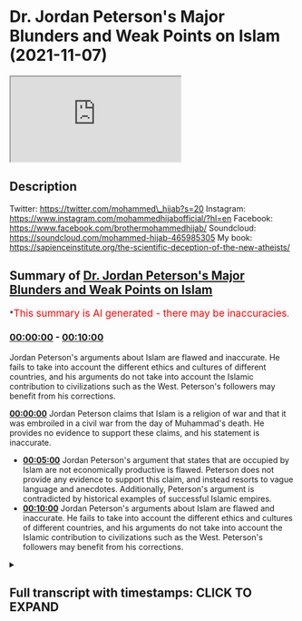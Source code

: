# Dr. Jordan Peterson's Major Blunders and Weak Points on Islam (2021-11-07)

<iframe loading='lazy' src='https://www.youtube.com/embed/dt7ruyaA0t4'></iframe>

## Description

Twitter: https://twitter.com/mohammed\_hijab?s=20
Instagram: https://www.instagram.com/mohammedhijabofficial/?hl=en
Facebook: https://www.facebook.com/brothermohammedhijab/
Soundcloud: https://soundcloud.com/mohammed-hijab-465985305
My book: https://sapienceinstitute.org/the-scientific-deception-of-the-new-atheists/

## Summary of [Dr. Jordan Peterson's Major Blunders and Weak Points on Islam](https://www.youtube.com/watch?v=dt7ruyaA0t4)

\*<span style="color:red; font-size:125%">This summary is AI generated - there may be inaccuracies</span>.

### [00:00:00](https://www.youtube.com/watch?v=dt7ruyaA0t4\&t=0) - [00:10:00](https://www.youtube.com/watch?v=dt7ruyaA0t4\&t=600)

Jordan Peterson's arguments about Islam are flawed and inaccurate. He fails to take into account the different ethics and cultures of different countries, and his arguments do not take into account the Islamic contribution to civilizations such as the West. Peterson's followers may benefit from his corrections.

**[00:00:00](https://www.youtube.com/watch?v=dt7ruyaA0t4\&t=0)** Jordan Peterson claims that Islam is a religion of war and that it was embroiled in a civil war from the day of Muhammad's death. He provides no evidence to support these claims, and his statement is inaccurate.

*   **[00:05:00](https://www.youtube.com/watch?v=dt7ruyaA0t4\&t=300)** Jordan Peterson's argument that states that are occupied by Islam are not economically productive is flawed. Peterson does not provide any evidence to support this claim, and instead resorts to vague language and anecdotes. Additionally, Peterson's argument is contradicted by historical examples of successful Islamic empires.
*   **[00:10:00](https://www.youtube.com/watch?v=dt7ruyaA0t4\&t=600)** Jordan Peterson's arguments about Islam are flawed and inaccurate. He fails to take into account the different ethics and cultures of different countries, and his arguments do not take into account the Islamic contribution to civilizations such as the West. Peterson's followers may benefit from his corrections.

<details><summary><h2>Full transcript with timestamps: CLICK TO EXPAND</h2></summary>

[0:00:00](https://youtu.be/dt7ruyaA0t4?t=0) \[Music]\
[0:00:05](https://youtu.be/dt7ruyaA0t4?t=5) go to kuala lude app inshallah the app\
[0:00:07](https://youtu.be/dt7ruyaA0t4?t=7) tracks versus pages and time spent\
[0:00:10](https://youtu.be/dt7ruyaA0t4?t=10) reading and the verses to pages function\
[0:00:12](https://youtu.be/dt7ruyaA0t4?t=12) takes you from reading a few verses a\
[0:00:14](https://youtu.be/dt7ruyaA0t4?t=14) day to a few pages a day this project is\
[0:00:17](https://youtu.be/dt7ruyaA0t4?t=17) for the real enthusiasts if there's\
[0:00:19](https://youtu.be/dt7ruyaA0t4?t=19) enough of us out there this will become\
[0:00:21](https://youtu.be/dt7ruyaA0t4?t=21) the future of quran\
[0:00:23](https://youtu.be/dt7ruyaA0t4?t=23) and support the project if you can insha\
[0:00:25](https://youtu.be/dt7ruyaA0t4?t=25) allah may allah bless all of you\
[0:00:28](https://youtu.be/dt7ruyaA0t4?t=28) assalamu\
[0:00:30](https://youtu.be/dt7ruyaA0t4?t=30) how are you guys doing and welcome to\
[0:00:32](https://youtu.be/dt7ruyaA0t4?t=32) the third\
[0:00:33](https://youtu.be/dt7ruyaA0t4?t=33) of a series of videos we're doing\
[0:00:35](https://youtu.be/dt7ruyaA0t4?t=35) correcting some of the mistakes of dr\
[0:00:36](https://youtu.be/dt7ruyaA0t4?t=36) jordan peterson about islam and muslims\
[0:00:39](https://youtu.be/dt7ruyaA0t4?t=39) and really this series is uh intended to\
[0:00:41](https://youtu.be/dt7ruyaA0t4?t=41) edify and to educate not just jordan\
[0:00:44](https://youtu.be/dt7ruyaA0t4?t=44) peterson himself but some of his\
[0:00:45](https://youtu.be/dt7ruyaA0t4?t=45) followers who maybe may have\
[0:00:48](https://youtu.be/dt7ruyaA0t4?t=48) been misled with all due respect on\
[0:00:50](https://youtu.be/dt7ruyaA0t4?t=50) certain points of information that dr\
[0:00:52](https://youtu.be/dt7ruyaA0t4?t=52) jordan peterson an influential figure as\
[0:00:54](https://youtu.be/dt7ruyaA0t4?t=54) he is\
[0:00:55](https://youtu.be/dt7ruyaA0t4?t=55) has made about islam and muslims today\
[0:00:57](https://youtu.be/dt7ruyaA0t4?t=57) in sha allah we're going to be covering\
[0:00:59](https://youtu.be/dt7ruyaA0t4?t=59) two or three different statements that\
[0:01:00](https://youtu.be/dt7ruyaA0t4?t=60) he has made let's start with the first\
[0:01:02](https://youtu.be/dt7ruyaA0t4?t=62) one because it's um a historical and\
[0:01:05](https://youtu.be/dt7ruyaA0t4?t=65) it's easy to refute let's take a look at\
[0:01:07](https://youtu.be/dt7ruyaA0t4?t=67) it when the founder of your religion\
[0:01:09](https://youtu.be/dt7ruyaA0t4?t=69) spread that religion by the sword\
[0:01:12](https://youtu.be/dt7ruyaA0t4?t=72) it makes it rather difficult and when\
[0:01:14](https://youtu.be/dt7ruyaA0t4?t=74) your religion has been embroiled in a\
[0:01:16](https://youtu.be/dt7ruyaA0t4?t=76) vicious civil war from the day of\
[0:01:19](https://youtu.be/dt7ruyaA0t4?t=79) muhammad's death which is exactly the\
[0:01:21](https://youtu.be/dt7ruyaA0t4?t=81) case in islam between the sunnis and the\
[0:01:23](https://youtu.be/dt7ruyaA0t4?t=83) shiites that war started literally the\
[0:01:25](https://youtu.be/dt7ruyaA0t4?t=85) day that muhammad died it's very\
[0:01:28](https://youtu.be/dt7ruyaA0t4?t=88) difficult for me to see how that can be\
[0:01:30](https://youtu.be/dt7ruyaA0t4?t=90) reconciled with the claims that islam is\
[0:01:32](https://youtu.be/dt7ruyaA0t4?t=92) a religion of peace right so he states\
[0:01:35](https://youtu.be/dt7ruyaA0t4?t=95) that\
[0:01:36](https://youtu.be/dt7ruyaA0t4?t=96) islam was embroiled in a vicious civil\
[0:01:38](https://youtu.be/dt7ruyaA0t4?t=98) war\
[0:01:39](https://youtu.be/dt7ruyaA0t4?t=99) our question is can you name me with i\
[0:01:41](https://youtu.be/dt7ruyaA0t4?t=101) know you're watching this dr jordan\
[0:01:43](https://youtu.be/dt7ruyaA0t4?t=103) peterson because\
[0:01:44](https://youtu.be/dt7ruyaA0t4?t=104) uh clearly it would make sense for you\
[0:01:46](https://youtu.be/dt7ruyaA0t4?t=106) to do so\
[0:01:47](https://youtu.be/dt7ruyaA0t4?t=107) what is the name of that civil war\
[0:01:48](https://youtu.be/dt7ruyaA0t4?t=108) you're talking about that commenced the\
[0:01:50](https://youtu.be/dt7ruyaA0t4?t=110) day the prophet salallahu\
[0:01:54](https://youtu.be/dt7ruyaA0t4?t=114) and please give me a source for that\
[0:01:56](https://youtu.be/dt7ruyaA0t4?t=116) because\
[0:01:57](https://youtu.be/dt7ruyaA0t4?t=117) let me tell you something dr jordan\
[0:01:58](https://youtu.be/dt7ruyaA0t4?t=118) pearson no such war took place\
[0:02:02](https://youtu.be/dt7ruyaA0t4?t=122) now you may say well the war took place\
[0:02:03](https://youtu.be/dt7ruyaA0t4?t=123) 30 years after safiy and jamal these\
[0:02:05](https://youtu.be/dt7ruyaA0t4?t=125) wars took place 30 to 40 years after but\
[0:02:07](https://youtu.be/dt7ruyaA0t4?t=127) that's not\
[0:02:08](https://youtu.be/dt7ruyaA0t4?t=128) what you said\
[0:02:10](https://youtu.be/dt7ruyaA0t4?t=130) you stated that it happened the day\
[0:02:12](https://youtu.be/dt7ruyaA0t4?t=132) the prophet died and then you use that\
[0:02:14](https://youtu.be/dt7ruyaA0t4?t=134) as a point\
[0:02:16](https://youtu.be/dt7ruyaA0t4?t=136) um just to to conclude\
[0:02:18](https://youtu.be/dt7ruyaA0t4?t=138) that you can't\
[0:02:20](https://youtu.be/dt7ruyaA0t4?t=140) reconcile this fact with the fact that\
[0:02:21](https://youtu.be/dt7ruyaA0t4?t=141) islam is a religion of peace\
[0:02:23](https://youtu.be/dt7ruyaA0t4?t=143) so already you've got a point that you\
[0:02:24](https://youtu.be/dt7ruyaA0t4?t=144) want to make and the evidence that\
[0:02:26](https://youtu.be/dt7ruyaA0t4?t=146) you're using doesn't match this point\
[0:02:29](https://youtu.be/dt7ruyaA0t4?t=149) and in fact it's a false piece of\
[0:02:30](https://youtu.be/dt7ruyaA0t4?t=150) evidence and it's another example where\
[0:02:32](https://youtu.be/dt7ruyaA0t4?t=152) you violate your own rules\
[0:02:34](https://youtu.be/dt7ruyaA0t4?t=154) the rules um namely the rules to speak\
[0:02:37](https://youtu.be/dt7ruyaA0t4?t=157) the truth or at least don't lie\
[0:02:39](https://youtu.be/dt7ruyaA0t4?t=159) and be precise in speech you violate\
[0:02:41](https://youtu.be/dt7ruyaA0t4?t=161) your own rules you're not precise here\
[0:02:43](https://youtu.be/dt7ruyaA0t4?t=163) this is inaccurate for an intellectual\
[0:02:45](https://youtu.be/dt7ruyaA0t4?t=165) you need to be more careful with all due\
[0:02:46](https://youtu.be/dt7ruyaA0t4?t=166) respect because if you don't know\
[0:02:48](https://youtu.be/dt7ruyaA0t4?t=168) something and this is false according to\
[0:02:50](https://youtu.be/dt7ruyaA0t4?t=170) all accounts there was no war sorry\
[0:02:53](https://youtu.be/dt7ruyaA0t4?t=173) dr peterson there was no war that\
[0:02:55](https://youtu.be/dt7ruyaA0t4?t=175) commenced the day the prophet died this\
[0:02:57](https://youtu.be/dt7ruyaA0t4?t=177) is false\
[0:02:59](https://youtu.be/dt7ruyaA0t4?t=179) but as an intellectual or as an academic\
[0:03:01](https://youtu.be/dt7ruyaA0t4?t=181) you should check before you speak with\
[0:03:04](https://youtu.be/dt7ruyaA0t4?t=184) all due respect\
[0:03:05](https://youtu.be/dt7ruyaA0t4?t=185) and already this you could say i mean\
[0:03:07](https://youtu.be/dt7ruyaA0t4?t=187) you have to ask yourself dr jordan\
[0:03:09](https://youtu.be/dt7ruyaA0t4?t=189) peterson are you making this point to\
[0:03:11](https://youtu.be/dt7ruyaA0t4?t=191) try and score points against islam\
[0:03:13](https://youtu.be/dt7ruyaA0t4?t=193) because you already have a cognitive\
[0:03:14](https://youtu.be/dt7ruyaA0t4?t=194) bias\
[0:03:15](https://youtu.be/dt7ruyaA0t4?t=195) because the pulse\
[0:03:17](https://youtu.be/dt7ruyaA0t4?t=197) the evidence you used was a false piece\
[0:03:18](https://youtu.be/dt7ruyaA0t4?t=198) of evidence so what is the motivating\
[0:03:21](https://youtu.be/dt7ruyaA0t4?t=201) factor here\
[0:03:23](https://youtu.be/dt7ruyaA0t4?t=203) now the point that you were making about\
[0:03:24](https://youtu.be/dt7ruyaA0t4?t=204) islam being a religion of peace\
[0:03:27](https://youtu.be/dt7ruyaA0t4?t=207) look i'm not in favor of calling islam a\
[0:03:29](https://youtu.be/dt7ruyaA0t4?t=209) religion of peace\
[0:03:30](https://youtu.be/dt7ruyaA0t4?t=210) but i'm not in favor of calling islam a\
[0:03:32](https://youtu.be/dt7ruyaA0t4?t=212) religion of war either because islam\
[0:03:34](https://youtu.be/dt7ruyaA0t4?t=214) really means it's islam which means\
[0:03:36](https://youtu.be/dt7ruyaA0t4?t=216) submission\
[0:03:37](https://youtu.be/dt7ruyaA0t4?t=217) and islam\
[0:03:38](https://youtu.be/dt7ruyaA0t4?t=218) is submission to one god\
[0:03:40](https://youtu.be/dt7ruyaA0t4?t=220) submission and worship of the god of\
[0:03:42](https://youtu.be/dt7ruyaA0t4?t=222) abraham the god of moses and the god of\
[0:03:44](https://youtu.be/dt7ruyaA0t4?t=224) jesus the god of muhammad\
[0:03:47](https://youtu.be/dt7ruyaA0t4?t=227) this is what primarily islam is\
[0:03:49](https://youtu.be/dt7ruyaA0t4?t=229) which leads me on to your second point\
[0:03:50](https://youtu.be/dt7ruyaA0t4?t=230) because you state islam is primarily a\
[0:03:54](https://youtu.be/dt7ruyaA0t4?t=234) political system let's take a look at\
[0:03:56](https://youtu.be/dt7ruyaA0t4?t=236) what you have to say but i'm really\
[0:03:58](https://youtu.be/dt7ruyaA0t4?t=238) stumbling with islam it's really hard\
[0:04:01](https://youtu.be/dt7ruyaA0t4?t=241) for me to\
[0:04:03](https://youtu.be/dt7ruyaA0t4?t=243) to see it as\
[0:04:05](https://youtu.be/dt7ruyaA0t4?t=245) other than a primarily political system\
[0:04:08](https://youtu.be/dt7ruyaA0t4?t=248) this is false dr peterson with all due\
[0:04:10](https://youtu.be/dt7ruyaA0t4?t=250) respect\
[0:04:11](https://youtu.be/dt7ruyaA0t4?t=251) i don't know of any scholar of islam\
[0:04:15](https://youtu.be/dt7ruyaA0t4?t=255) in the classical period who defined\
[0:04:17](https://youtu.be/dt7ruyaA0t4?t=257) islam vastly that islam is a political\
[0:04:20](https://youtu.be/dt7ruyaA0t4?t=260) system primarily a political system how\
[0:04:22](https://youtu.be/dt7ruyaA0t4?t=262) could it be\
[0:04:24](https://youtu.be/dt7ruyaA0t4?t=264) it's a very there's a very clear\
[0:04:26](https://youtu.be/dt7ruyaA0t4?t=266) theocentric motif in the quran\
[0:04:30](https://youtu.be/dt7ruyaA0t4?t=270) a book of\
[0:04:31](https://youtu.be/dt7ruyaA0t4?t=271) 6236 verses which has been translated\
[0:04:34](https://youtu.be/dt7ruyaA0t4?t=274) the meanings of have been translated\
[0:04:35](https://youtu.be/dt7ruyaA0t4?t=275) into english\
[0:04:37](https://youtu.be/dt7ruyaA0t4?t=277) and i don't think that statement that\
[0:04:38](https://youtu.be/dt7ruyaA0t4?t=278) you've mentioned about islam is anywhere\
[0:04:41](https://youtu.be/dt7ruyaA0t4?t=281) to be found in the quran\
[0:04:43](https://youtu.be/dt7ruyaA0t4?t=283) and it's nowhere to be found in the\
[0:04:44](https://youtu.be/dt7ruyaA0t4?t=284) statements of the prophet\
[0:04:46](https://youtu.be/dt7ruyaA0t4?t=286) so where do you get this idea that islam\
[0:04:48](https://youtu.be/dt7ruyaA0t4?t=288) is primarily a political system\
[0:04:51](https://youtu.be/dt7ruyaA0t4?t=291) why is this the narrative that you want\
[0:04:52](https://youtu.be/dt7ruyaA0t4?t=292) to portray\
[0:04:54](https://youtu.be/dt7ruyaA0t4?t=294) what is the motivating factor here this\
[0:04:56](https://youtu.be/dt7ruyaA0t4?t=296) is false as i've mentioned islam quite\
[0:04:59](https://youtu.be/dt7ruyaA0t4?t=299) clearly\
[0:05:00](https://youtu.be/dt7ruyaA0t4?t=300) at the center center of islam or central\
[0:05:03](https://youtu.be/dt7ruyaA0t4?t=303) to it is the idea of monotheism\
[0:05:06](https://youtu.be/dt7ruyaA0t4?t=306) monotheism to worship one god that's\
[0:05:10](https://youtu.be/dt7ruyaA0t4?t=310) really the the main message of islam the\
[0:05:12](https://youtu.be/dt7ruyaA0t4?t=312) shahada is\
[0:05:15](https://youtu.be/dt7ruyaA0t4?t=315) there is no god worthy of worship\
[0:05:18](https://youtu.be/dt7ruyaA0t4?t=318) except for allah the creator of the\
[0:05:21](https://youtu.be/dt7ruyaA0t4?t=321) heavens and the earth the higher power\
[0:05:23](https://youtu.be/dt7ruyaA0t4?t=323) the higher power which jesus himself\
[0:05:26](https://youtu.be/dt7ruyaA0t4?t=326) beseeched and prayed to that moses\
[0:05:28](https://youtu.be/dt7ruyaA0t4?t=328) prayed to that abraham prayed to\
[0:05:31](https://youtu.be/dt7ruyaA0t4?t=331) we don't believe that jesus was god or\
[0:05:33](https://youtu.be/dt7ruyaA0t4?t=333) the son of god we don't believe that a\
[0:05:35](https://youtu.be/dt7ruyaA0t4?t=335) man can be god we don't believe in any\
[0:05:37](https://youtu.be/dt7ruyaA0t4?t=337) of those things the center of our faith\
[0:05:40](https://youtu.be/dt7ruyaA0t4?t=340) is very simply to worship one god that\
[0:05:42](https://youtu.be/dt7ruyaA0t4?t=342) is islam\
[0:05:44](https://youtu.be/dt7ruyaA0t4?t=344) so to to call it primarily a political\
[0:05:47](https://youtu.be/dt7ruyaA0t4?t=347) system\
[0:05:48](https://youtu.be/dt7ruyaA0t4?t=348) is\
[0:05:48](https://youtu.be/dt7ruyaA0t4?t=348) false it's imprecise speech\
[0:05:51](https://youtu.be/dt7ruyaA0t4?t=351) or it's not speaking the truth of islam\
[0:05:53](https://youtu.be/dt7ruyaA0t4?t=353) what islam is\
[0:05:55](https://youtu.be/dt7ruyaA0t4?t=355) then you go on to say something which is\
[0:05:57](https://youtu.be/dt7ruyaA0t4?t=357) i believe is a slight and i believe it's\
[0:06:00](https://youtu.be/dt7ruyaA0t4?t=360) an attempt to try and score points\
[0:06:01](https://youtu.be/dt7ruyaA0t4?t=361) against islam it's very clear that it is\
[0:06:04](https://youtu.be/dt7ruyaA0t4?t=364) but it's also\
[0:06:06](https://youtu.be/dt7ruyaA0t4?t=366) weak as an argument let's see what you\
[0:06:08](https://youtu.be/dt7ruyaA0t4?t=368) have to say about islam\
[0:06:09](https://youtu.be/dt7ruyaA0t4?t=369) or muslim countries and\
[0:06:12](https://youtu.be/dt7ruyaA0t4?t=372) the state of economic affairs in muslim\
[0:06:14](https://youtu.be/dt7ruyaA0t4?t=374) countries you know the\
[0:06:16](https://youtu.be/dt7ruyaA0t4?t=376) the\
[0:06:17](https://youtu.be/dt7ruyaA0t4?t=377) states dominated by islam are not\
[0:06:19](https://youtu.be/dt7ruyaA0t4?t=379) economically productive\
[0:06:22](https://youtu.be/dt7ruyaA0t4?t=382) and that's quite an interesting mystery\
[0:06:24](https://youtu.be/dt7ruyaA0t4?t=384) so this point that jordan peterson makes\
[0:06:26](https://youtu.be/dt7ruyaA0t4?t=386) here he says states that are occupied by\
[0:06:28](https://youtu.be/dt7ruyaA0t4?t=388) islam are not economically productive\
[0:06:32](https://youtu.be/dt7ruyaA0t4?t=392) first of all how do you define occupied\
[0:06:33](https://youtu.be/dt7ruyaA0t4?t=393) by islam and secondly how do you define\
[0:06:36](https://youtu.be/dt7ruyaA0t4?t=396) economically productive\
[0:06:37](https://youtu.be/dt7ruyaA0t4?t=397) what are the\
[0:06:39](https://youtu.be/dt7ruyaA0t4?t=399) measures that you're using gdp per\
[0:06:40](https://youtu.be/dt7ruyaA0t4?t=400) capita for example where four muslim\
[0:06:43](https://youtu.be/dt7ruyaA0t4?t=403) majority countries are in the top ten\
[0:06:45](https://youtu.be/dt7ruyaA0t4?t=405) which ones are you talking about are you\
[0:06:46](https://youtu.be/dt7ruyaA0t4?t=406) talking about gdp\
[0:06:48](https://youtu.be/dt7ruyaA0t4?t=408) or what exactly and i must say this is a\
[0:06:51](https://youtu.be/dt7ruyaA0t4?t=411) methodologically flawed approach in the\
[0:06:53](https://youtu.be/dt7ruyaA0t4?t=413) first instance\
[0:06:55](https://youtu.be/dt7ruyaA0t4?t=415) analyzing an ideology\
[0:06:57](https://youtu.be/dt7ruyaA0t4?t=417) and\
[0:06:59](https://youtu.be/dt7ruyaA0t4?t=419) economic productivity of a country why\
[0:07:02](https://youtu.be/dt7ruyaA0t4?t=422) because why today first of all first of\
[0:07:03](https://youtu.be/dt7ruyaA0t4?t=423) all why today why not look 400 years ago\
[0:07:06](https://youtu.be/dt7ruyaA0t4?t=426) in the ottoman empire or islamic spain\
[0:07:08](https://youtu.be/dt7ruyaA0t4?t=428) or the abbasids or the omo yon or the\
[0:07:11](https://youtu.be/dt7ruyaA0t4?t=431) khilaf rashidah when economic\
[0:07:12](https://youtu.be/dt7ruyaA0t4?t=432) productivity was very high and islam was\
[0:07:15](https://youtu.be/dt7ruyaA0t4?t=435) being implemented at a much more strict\
[0:07:18](https://youtu.be/dt7ruyaA0t4?t=438) level if you like\
[0:07:19](https://youtu.be/dt7ruyaA0t4?t=439) is it because it fits a particular\
[0:07:21](https://youtu.be/dt7ruyaA0t4?t=441) narrative which may indicate that\
[0:07:25](https://youtu.be/dt7ruyaA0t4?t=445) islam as a religion inhibits economic\
[0:07:27](https://youtu.be/dt7ruyaA0t4?t=447) productivity\
[0:07:29](https://youtu.be/dt7ruyaA0t4?t=449) similar to the kind of narrative we\
[0:07:31](https://youtu.be/dt7ruyaA0t4?t=451) dealt with in the previous episode\
[0:07:34](https://youtu.be/dt7ruyaA0t4?t=454) this is a weak argument i'm really sorry\
[0:07:36](https://youtu.be/dt7ruyaA0t4?t=456) it's a weak argument and with all due\
[0:07:38](https://youtu.be/dt7ruyaA0t4?t=458) respect you weren't even brave enough to\
[0:07:40](https://youtu.be/dt7ruyaA0t4?t=460) make the argument properly because you\
[0:07:42](https://youtu.be/dt7ruyaA0t4?t=462) said it's an interesting mystery and you\
[0:07:44](https://youtu.be/dt7ruyaA0t4?t=464) shroud\
[0:07:46](https://youtu.be/dt7ruyaA0t4?t=466) your sentences\
[0:07:48](https://youtu.be/dt7ruyaA0t4?t=468) with words of ambiguity and uncertainty\
[0:07:52](https://youtu.be/dt7ruyaA0t4?t=472) when\
[0:07:53](https://youtu.be/dt7ruyaA0t4?t=473) with all due respect sometimes you don't\
[0:07:55](https://youtu.be/dt7ruyaA0t4?t=475) want to make the argument directly\
[0:07:57](https://youtu.be/dt7ruyaA0t4?t=477) because you know it's susceptible to a\
[0:07:59](https://youtu.be/dt7ruyaA0t4?t=479) high level refutation like the one\
[0:08:01](https://youtu.be/dt7ruyaA0t4?t=481) you're seeing right now\
[0:08:03](https://youtu.be/dt7ruyaA0t4?t=483) because the question is if it's to do\
[0:08:05](https://youtu.be/dt7ruyaA0t4?t=485) with ideology\
[0:08:07](https://youtu.be/dt7ruyaA0t4?t=487) my question to you is in the mid 18th\
[0:08:09](https://youtu.be/dt7ruyaA0t4?t=489) century 1760 when the industrial\
[0:08:12](https://youtu.be/dt7ruyaA0t4?t=492) revolution started in britain for\
[0:08:14](https://youtu.be/dt7ruyaA0t4?t=494) example\
[0:08:16](https://youtu.be/dt7ruyaA0t4?t=496) what were what was the state of affairs\
[0:08:19](https://youtu.be/dt7ruyaA0t4?t=499) relating to ideologies the same are the\
[0:08:20](https://youtu.be/dt7ruyaA0t4?t=500) morals and ethics\
[0:08:22](https://youtu.be/dt7ruyaA0t4?t=502) of britain in the 18th century\
[0:08:25](https://youtu.be/dt7ruyaA0t4?t=505) similar or distinctly different from the\
[0:08:27](https://youtu.be/dt7ruyaA0t4?t=507) moles and ethics that we're seeing today\
[0:08:28](https://youtu.be/dt7ruyaA0t4?t=508) in the 21st century i would wager\
[0:08:30](https://youtu.be/dt7ruyaA0t4?t=510) especially on women's rights that's\
[0:08:32](https://youtu.be/dt7ruyaA0t4?t=512) completely different\
[0:08:33](https://youtu.be/dt7ruyaA0t4?t=513) and in fact that was a time\
[0:08:36](https://youtu.be/dt7ruyaA0t4?t=516) where economic productivity in britain\
[0:08:38](https://youtu.be/dt7ruyaA0t4?t=518) was very very high comparative to the\
[0:08:39](https://youtu.be/dt7ruyaA0t4?t=519) other states in fact you could say the\
[0:08:40](https://youtu.be/dt7ruyaA0t4?t=520) highest\
[0:08:42](https://youtu.be/dt7ruyaA0t4?t=522) you can make this argument\
[0:08:43](https://youtu.be/dt7ruyaA0t4?t=523) and so if it was to do with ideology\
[0:08:46](https://youtu.be/dt7ruyaA0t4?t=526) then once again you'd expect\
[0:08:48](https://youtu.be/dt7ruyaA0t4?t=528) the morals and the ethics\
[0:08:50](https://youtu.be/dt7ruyaA0t4?t=530) and the ideological standpoints to have\
[0:08:52](https://youtu.be/dt7ruyaA0t4?t=532) an impact in the inhibitive or negative\
[0:08:56](https://youtu.be/dt7ruyaA0t4?t=536) effect of that economy\
[0:08:59](https://youtu.be/dt7ruyaA0t4?t=539) likewise you can say the same thing\
[0:09:00](https://youtu.be/dt7ruyaA0t4?t=540) about the slave trade\
[0:09:02](https://youtu.be/dt7ruyaA0t4?t=542) well\
[0:09:02](https://youtu.be/dt7ruyaA0t4?t=542) america was doing very well when it had\
[0:09:04](https://youtu.be/dt7ruyaA0t4?t=544) black slaves\
[0:09:06](https://youtu.be/dt7ruyaA0t4?t=546) it was doing very well when it was\
[0:09:07](https://youtu.be/dt7ruyaA0t4?t=547) trading them and when it was forcing\
[0:09:09](https://youtu.be/dt7ruyaA0t4?t=549) them to pick cotton and so on\
[0:09:12](https://youtu.be/dt7ruyaA0t4?t=552) before the um american civil war\
[0:09:15](https://youtu.be/dt7ruyaA0t4?t=555) in the mid 19th century\
[0:09:17](https://youtu.be/dt7ruyaA0t4?t=557) were the morals and the ethics and the\
[0:09:19](https://youtu.be/dt7ruyaA0t4?t=559) ideological standpoints especially of\
[0:09:21](https://youtu.be/dt7ruyaA0t4?t=561) let's say southern states in america\
[0:09:23](https://youtu.be/dt7ruyaA0t4?t=563) were they the same or distinctly\
[0:09:25](https://youtu.be/dt7ruyaA0t4?t=565) different from the way they are now\
[0:09:27](https://youtu.be/dt7ruyaA0t4?t=567) i think you would say the latter\
[0:09:29](https://youtu.be/dt7ruyaA0t4?t=569) so much so that i had a constitutional\
[0:09:32](https://youtu.be/dt7ruyaA0t4?t=572) effect with the third the 13th amendment\
[0:09:35](https://youtu.be/dt7ruyaA0t4?t=575) and other such things that happened in\
[0:09:37](https://youtu.be/dt7ruyaA0t4?t=577) the cultural atmosphere in america\
[0:09:39](https://youtu.be/dt7ruyaA0t4?t=579) ideological differences\
[0:09:40](https://youtu.be/dt7ruyaA0t4?t=580) yet despite the ideological differences\
[0:09:44](https://youtu.be/dt7ruyaA0t4?t=584) which\
[0:09:46](https://youtu.be/dt7ruyaA0t4?t=586) one can notice\
[0:09:47](https://youtu.be/dt7ruyaA0t4?t=587) in the mid-19th century say and now say\
[0:09:51](https://youtu.be/dt7ruyaA0t4?t=591) in american culture\
[0:09:53](https://youtu.be/dt7ruyaA0t4?t=593) we still see that america was doing very\
[0:09:56](https://youtu.be/dt7ruyaA0t4?t=596) well economically at a time where its\
[0:09:58](https://youtu.be/dt7ruyaA0t4?t=598) ideology was different to the way it is\
[0:09:59](https://youtu.be/dt7ruyaA0t4?t=599) now\
[0:10:00](https://youtu.be/dt7ruyaA0t4?t=600) so if ideology\
[0:10:02](https://youtu.be/dt7ruyaA0t4?t=602) or liberal or the liberal ideology of\
[0:10:04](https://youtu.be/dt7ruyaA0t4?t=604) today let's say western ideology of\
[0:10:06](https://youtu.be/dt7ruyaA0t4?t=606) today\
[0:10:07](https://youtu.be/dt7ruyaA0t4?t=607) the cultural and\
[0:10:09](https://youtu.be/dt7ruyaA0t4?t=609) uh\
[0:10:09](https://youtu.be/dt7ruyaA0t4?t=609) moral and ethical standpoints of the\
[0:10:11](https://youtu.be/dt7ruyaA0t4?t=611) west today\
[0:10:12](https://youtu.be/dt7ruyaA0t4?t=612) were\
[0:10:14](https://youtu.be/dt7ruyaA0t4?t=614) shaping forces for how the economy\
[0:10:16](https://youtu.be/dt7ruyaA0t4?t=616) behaves\
[0:10:18](https://youtu.be/dt7ruyaA0t4?t=618) then why do we see that it behaves\
[0:10:21](https://youtu.be/dt7ruyaA0t4?t=621) in sometimes even a comparatively\
[0:10:23](https://youtu.be/dt7ruyaA0t4?t=623) stronger way\
[0:10:25](https://youtu.be/dt7ruyaA0t4?t=625) in the past where ethics were different\
[0:10:27](https://youtu.be/dt7ruyaA0t4?t=627) in america and in the west generally\
[0:10:30](https://youtu.be/dt7ruyaA0t4?t=630) to the way it is now so you see this is\
[0:10:32](https://youtu.be/dt7ruyaA0t4?t=632) a methodologically flawed thing because\
[0:10:35](https://youtu.be/dt7ruyaA0t4?t=635) we're seeing transient ethics here and\
[0:10:38](https://youtu.be/dt7ruyaA0t4?t=638) this is really\
[0:10:39](https://youtu.be/dt7ruyaA0t4?t=639) basic for a social scientist that\
[0:10:42](https://youtu.be/dt7ruyaA0t4?t=642) correlation does not always mean\
[0:10:43](https://youtu.be/dt7ruyaA0t4?t=643) causation\
[0:10:44](https://youtu.be/dt7ruyaA0t4?t=644) and if it was to do with ethics and\
[0:10:46](https://youtu.be/dt7ruyaA0t4?t=646) morals and ideology then why do we\
[0:10:49](https://youtu.be/dt7ruyaA0t4?t=649) seeing the rise of japan\
[0:10:51](https://youtu.be/dt7ruyaA0t4?t=651) japan is not a western country and it\
[0:10:54](https://youtu.be/dt7ruyaA0t4?t=654) has ethics and cultures distinct from\
[0:10:56](https://youtu.be/dt7ruyaA0t4?t=656) the west and yet we're seeing its\
[0:10:57](https://youtu.be/dt7ruyaA0t4?t=657) economy rise as staggering rate\
[0:11:00](https://youtu.be/dt7ruyaA0t4?t=660) technological and scientific and\
[0:11:03](https://youtu.be/dt7ruyaA0t4?t=663) economic developments there\
[0:11:05](https://youtu.be/dt7ruyaA0t4?t=665) moreover if you wanted to play this game\
[0:11:07](https://youtu.be/dt7ruyaA0t4?t=667) we can go further\
[0:11:09](https://youtu.be/dt7ruyaA0t4?t=669) and we can say to you\
[0:11:10](https://youtu.be/dt7ruyaA0t4?t=670) that in fact\
[0:11:13](https://youtu.be/dt7ruyaA0t4?t=673) most i'm not going to say most but many\
[0:11:15](https://youtu.be/dt7ruyaA0t4?t=675) of the countries which are\
[0:11:18](https://youtu.be/dt7ruyaA0t4?t=678) which have let's say western enlightened\
[0:11:20](https://youtu.be/dt7ruyaA0t4?t=680) enlightenment ideas in sub-saharan\
[0:11:23](https://youtu.be/dt7ruyaA0t4?t=683) africa\
[0:11:24](https://youtu.be/dt7ruyaA0t4?t=684) and in southern\
[0:11:26](https://youtu.be/dt7ruyaA0t4?t=686) uh in in southern america\
[0:11:29](https://youtu.be/dt7ruyaA0t4?t=689) are below the poverty line and in fact\
[0:11:31](https://youtu.be/dt7ruyaA0t4?t=691) do worse than even on a gdp level okay\
[0:11:36](https://youtu.be/dt7ruyaA0t4?t=696) muslim majority countries so if what we\
[0:11:39](https://youtu.be/dt7ruyaA0t4?t=699) are saying is if we put western\
[0:11:40](https://youtu.be/dt7ruyaA0t4?t=700) enlightenment ideas\
[0:11:42](https://youtu.be/dt7ruyaA0t4?t=702) into countries we expect the economic\
[0:11:44](https://youtu.be/dt7ruyaA0t4?t=704) development to be\
[0:11:47](https://youtu.be/dt7ruyaA0t4?t=707) better then why are we not seeing that\
[0:11:49](https://youtu.be/dt7ruyaA0t4?t=709) in countries\
[0:11:50](https://youtu.be/dt7ruyaA0t4?t=710) in south america and sub-saharan africa\
[0:11:54](https://youtu.be/dt7ruyaA0t4?t=714) where they're\
[0:11:54](https://youtu.be/dt7ruyaA0t4?t=714) indebted where they're impoverished\
[0:11:57](https://youtu.be/dt7ruyaA0t4?t=717) and so on\
[0:11:59](https://youtu.be/dt7ruyaA0t4?t=719) so you see it's a failed attempt a\
[0:12:02](https://youtu.be/dt7ruyaA0t4?t=722) slight at the islamic civilization and a\
[0:12:04](https://youtu.be/dt7ruyaA0t4?t=724) weak argument that we expected better\
[0:12:07](https://youtu.be/dt7ruyaA0t4?t=727) from dr jordan peterson and it's these\
[0:12:09](https://youtu.be/dt7ruyaA0t4?t=729) kinds of arguments with all due respect\
[0:12:11](https://youtu.be/dt7ruyaA0t4?t=731) which go back to our theme\
[0:12:13](https://youtu.be/dt7ruyaA0t4?t=733) the theme is you're trying to whitewash\
[0:12:16](https://youtu.be/dt7ruyaA0t4?t=736) the muslim contribution you're trying to\
[0:12:19](https://youtu.be/dt7ruyaA0t4?t=739) minimize the islamic contribution and\
[0:12:22](https://youtu.be/dt7ruyaA0t4?t=742) somehow and you could say with this with\
[0:12:23](https://youtu.be/dt7ruyaA0t4?t=743) this kind of lexus here it's clear that\
[0:12:26](https://youtu.be/dt7ruyaA0t4?t=746) you're trying to connect\
[0:12:28](https://youtu.be/dt7ruyaA0t4?t=748) failure\
[0:12:29](https://youtu.be/dt7ruyaA0t4?t=749) with islam somehow whether it's economic\
[0:12:31](https://youtu.be/dt7ruyaA0t4?t=751) failure scientific failure or\
[0:12:34](https://youtu.be/dt7ruyaA0t4?t=754) lack of productivity or whatever it may\
[0:12:36](https://youtu.be/dt7ruyaA0t4?t=756) be with islam\
[0:12:38](https://youtu.be/dt7ruyaA0t4?t=758) and it's failed the arguments have\
[0:12:40](https://youtu.be/dt7ruyaA0t4?t=760) failed and maybe this is the reason why\
[0:12:43](https://youtu.be/dt7ruyaA0t4?t=763) you didn't want to have a discussion\
[0:12:44](https://youtu.be/dt7ruyaA0t4?t=764) with me because you knew these things\
[0:12:46](https://youtu.be/dt7ruyaA0t4?t=766) are on the record and you knew you'd be\
[0:12:48](https://youtu.be/dt7ruyaA0t4?t=768) accounted for it but i think it's high\
[0:12:50](https://youtu.be/dt7ruyaA0t4?t=770) time jordan peterson if we want to have\
[0:12:51](https://youtu.be/dt7ruyaA0t4?t=771) an authentic discussion we have to start\
[0:12:54](https://youtu.be/dt7ruyaA0t4?t=774) with retractions because these kinds of\
[0:12:56](https://youtu.be/dt7ruyaA0t4?t=776) things are not just imprecise as we've\
[0:12:58](https://youtu.be/dt7ruyaA0t4?t=778) shown sorry they're imprecise they're a\
[0:13:00](https://youtu.be/dt7ruyaA0t4?t=780) historical they're inaccurate but\
[0:13:01](https://youtu.be/dt7ruyaA0t4?t=781) they're weak as arguments and unless one\
[0:13:04](https://youtu.be/dt7ruyaA0t4?t=784) revises and retracts or otherwise\
[0:13:07](https://youtu.be/dt7ruyaA0t4?t=787) suspends at least suspends judgments\
[0:13:11](https://youtu.be/dt7ruyaA0t4?t=791) on issues to do like with these kinds of\
[0:13:14](https://youtu.be/dt7ruyaA0t4?t=794) points that you've mentioned here\
[0:13:16](https://youtu.be/dt7ruyaA0t4?t=796) then how are we going to have a proper\
[0:13:17](https://youtu.be/dt7ruyaA0t4?t=797) dialogue\
[0:13:19](https://youtu.be/dt7ruyaA0t4?t=799) between islam about islam and the west\
[0:13:21](https://youtu.be/dt7ruyaA0t4?t=801) for example in the interaction between\
[0:13:22](https://youtu.be/dt7ruyaA0t4?t=802) these two things if we can separate them\
[0:13:24](https://youtu.be/dt7ruyaA0t4?t=804) at all and hopefully\
[0:13:26](https://youtu.be/dt7ruyaA0t4?t=806) that edified some of jordan peterson's\
[0:13:29](https://youtu.be/dt7ruyaA0t4?t=809) followers\
[0:13:30](https://youtu.be/dt7ruyaA0t4?t=810) and insha'allah even jordan peterson\
[0:13:32](https://youtu.be/dt7ruyaA0t4?t=812) himself

</details>

